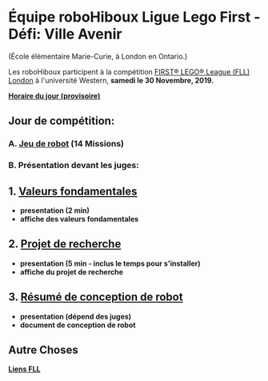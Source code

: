 # Équipe roboHiboux Ligue Lego First - Défi: Ville Avenir 
(École élémentaire Marie-Curie, à London en Ontario.)

Les roboHiboux participent à la compétition [FIRST® LEGO® League (FLL) London](https://www.eng.uwo.ca/outreach/first-robotics/lego-league/) à l'université Western, <b>samedi le 30 Novembre, 2019<b/>.

[Horaire du jour (provisoire)](https://www.eng.uwo.ca/outreach/first-robotics/lego-league/Tentative-Event-Schedule-2019.pdf)

## Jour de compétition:

### A. [Jeu de robot](jeudurobot.md) (14 Missions)

### B. Présentation devant les juges:

## 1. [Valeurs fondamentales](valeurs.md)
* presentation (2 min)
* affiche des valeurs fondamentales

## 2. [Projet de recherche](projet.md)
* presentation (5 min - inclus le temps pour s'installer)
* affiche du projet de recherche

## 3. [Résumé de conception de robot](http://fll.larobotics.org/resources/Robot_Design_Executive_Summay_LA.pdf)
* presentation (dépend des juges)
* document de conception de robot

## Autre Choses

[Liens FLL](liens.md)
